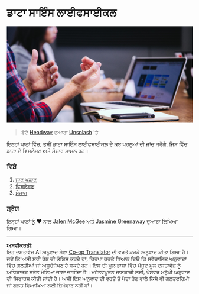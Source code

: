 <!--
CO_OP_TRANSLATOR_METADATA:
{
  "original_hash": "dd173fd30fc039a7a299898920680723",
  "translation_date": "2025-08-27T17:55:55+00:00",
  "source_file": "4-Data-Science-Lifecycle/README.md",
  "language_code": "pa"
}
-->
# ਡਾਟਾ ਸਾਇੰਸ ਲਾਈਫਸਾਈਕਲ

![ਸੰਚਾਰ](../../../translated_images/communication.06d8e2a88d30d168d661ad9f9f0a4f947ebff3719719cfdaf9ed00a406a01ead.pa.jpg)
> ਫੋਟੋ <a href="https://unsplash.com/@headwayio?utm_source=unsplash&utm_medium=referral&utm_content=creditCopyText">Headway</a> ਦੁਆਰਾ <a href="https://unsplash.com/s/photos/communication?utm_source=unsplash&utm_medium=referral&utm_content=creditCopyText">Unsplash</a> 'ਤੇ
  
ਇਨ੍ਹਾਂ ਪਾਠਾਂ ਵਿੱਚ, ਤੁਸੀਂ ਡਾਟਾ ਸਾਇੰਸ ਲਾਈਫਸਾਈਕਲ ਦੇ ਕੁਝ ਪਹਲੂਆਂ ਦੀ ਜਾਂਚ ਕਰੋਗੇ, ਜਿਸ ਵਿੱਚ ਡਾਟਾ ਦੇ ਵਿਸ਼ਲੇਸ਼ਣ ਅਤੇ ਸੰਚਾਰ ਸ਼ਾਮਲ ਹਨ।

### ਵਿਸ਼ੇ

1. [ਜਾਣ ਪਛਾਣ](14-Introduction/README.md)
2. [ਵਿਸ਼ਲੇਸ਼ਣ](15-analyzing/README.md)
3. [ਸੰਚਾਰ](16-communication/README.md)

### ਸ਼੍ਰੇਯ

ਇਨ੍ਹਾਂ ਪਾਠਾਂ ਨੂੰ ❤️ ਨਾਲ [Jalen McGee](https://twitter.com/JalenMCG) ਅਤੇ [Jasmine Greenaway](https://twitter.com/paladique) ਦੁਆਰਾ ਲਿਖਿਆ ਗਿਆ।

---

**ਅਸਵੀਕਰਤੀ**:  
ਇਹ ਦਸਤਾਵੇਜ਼ AI ਅਨੁਵਾਦ ਸੇਵਾ [Co-op Translator](https://github.com/Azure/co-op-translator) ਦੀ ਵਰਤੋਂ ਕਰਕੇ ਅਨੁਵਾਦ ਕੀਤਾ ਗਿਆ ਹੈ। ਜਦੋਂ ਕਿ ਅਸੀਂ ਸਹੀ ਹੋਣ ਦੀ ਕੋਸ਼ਿਸ਼ ਕਰਦੇ ਹਾਂ, ਕਿਰਪਾ ਕਰਕੇ ਧਿਆਨ ਦਿਓ ਕਿ ਸਵੈਚਾਲਿਤ ਅਨੁਵਾਦਾਂ ਵਿੱਚ ਗਲਤੀਆਂ ਜਾਂ ਅਸੁਚੱਜੇਪਣ ਹੋ ਸਕਦੇ ਹਨ। ਇਸ ਦੀ ਮੂਲ ਭਾਸ਼ਾ ਵਿੱਚ ਮੌਜੂਦ ਮੂਲ ਦਸਤਾਵੇਜ਼ ਨੂੰ ਅਧਿਕਾਰਕ ਸਰੋਤ ਮੰਨਿਆ ਜਾਣਾ ਚਾਹੀਦਾ ਹੈ। ਮਹੱਤਵਪੂਰਨ ਜਾਣਕਾਰੀ ਲਈ, ਪੇਸ਼ੇਵਰ ਮਨੁੱਖੀ ਅਨੁਵਾਦ ਦੀ ਸਿਫਾਰਸ਼ ਕੀਤੀ ਜਾਂਦੀ ਹੈ। ਅਸੀਂ ਇਸ ਅਨੁਵਾਦ ਦੀ ਵਰਤੋਂ ਤੋਂ ਪੈਦਾ ਹੋਣ ਵਾਲੇ ਕਿਸੇ ਵੀ ਗਲਤਫਹਿਮੀ ਜਾਂ ਗਲਤ ਵਿਆਖਿਆ ਲਈ ਜ਼ਿੰਮੇਵਾਰ ਨਹੀਂ ਹਾਂ।